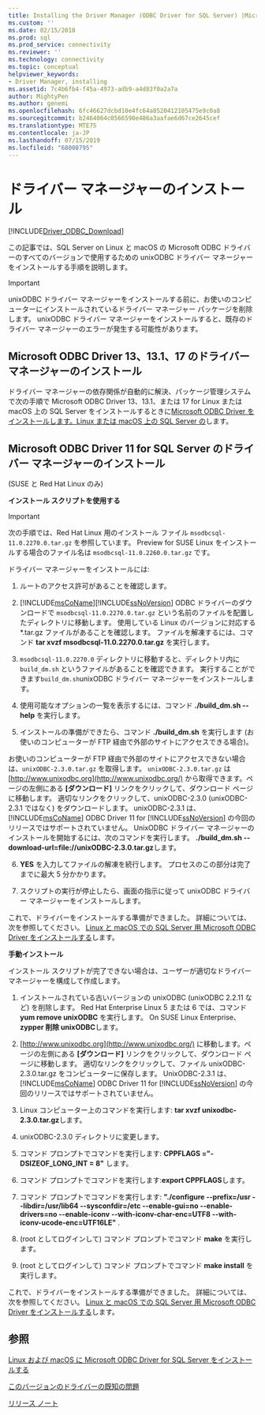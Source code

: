 ```yaml
---
title: Installing the Driver Manager (ODBC Driver for SQL Server) |Microsoft Docs
ms.custom: ''
ms.date: 02/15/2018
ms.prod: sql
ms.prod_service: connectivity
ms.reviewer: ''
ms.technology: connectivity
ms.topic: conceptual
helpviewer_keywords:
- Driver Manager, installing
ms.assetid: 7c4b6fb4-f45a-4973-adb9-a4d83f0a2a7a
author: MightyPen
ms.author: genemi
ms.openlocfilehash: 6fc46627dcbd10e4fc64a8520412105475e9c0a8
ms.sourcegitcommit: b2464064c0566590e486a3aafae6d67ce2645cef
ms.translationtype: MTE75
ms.contentlocale: ja-JP
ms.lasthandoff: 07/15/2019
ms.locfileid: "68008795"
---
```

# <a name="installing-the-driver-manager"></a>ドライバー マネージャーのインストール
[!INCLUDE[Driver_ODBC_Download](../../../includes/driver_odbc_download.md)]

この記事では、SQL Server on Linux と macOS の Microsoft ODBC ドライバーのすべてのバージョンで使用するための unixODBC ドライバー マネージャーをインストールする手順を説明します。  

> [!IMPORTANT]  
> unixODBC ドライバー マネージャーをインストールする前に、お使いのコンピューターにインストールされているドライバー マネージャー パッケージを削除します。 unixODBC ドライバー マネージャーをインストールすると、既存のドライバー マネージャーのエラーが発生する可能性があります。  

## <a name="installing-the-driver-manager-for-microsoft-odbc-driver-13-131-and-17"></a>Microsoft ODBC Driver 13、13.1、17 のドライバー マネージャーのインストール
ドライバー マネージャーの依存関係が自動的に解決、パッケージ管理システムで次の手順で Microsoft ODBC Driver 13、13.1、または 17 for Linux または macOS 上の SQL Server をインストールするときに[Microsoft ODBC Driver をインストールします。Linux または macOS 上の SQL Server の](../../../connect/odbc/linux-mac/installing-the-microsoft-odbc-driver-for-sql-server.md)します。 

## <a name="installing-the-driver-manager-for-microsoft-odbc-driver-11-for-sql-server"></a>Microsoft ODBC Driver 11 for SQL Server のドライバー マネージャーのインストール  

(SUSE と Red Hat Linux のみ)

**インストール スクリプトを使用する**  
  
> [!IMPORTANT]  
> 次の手順では、Red Hat Linux 用のインストール ファイル `msodbcsql-11.0.2270.0.tar.gz` を参照しています。 Preview for SUSE Linux をインストールする場合のファイル名は `msodbcsql-11.0.2260.0.tar.gz` です。  

ドライバー マネージャーをインストールには:  
  
1.  ルートのアクセス許可があることを確認します。  
  
2.  [!INCLUDE[msCoName](../../../includes/msconame_md.md)][!INCLUDE[ssNoVersion](../../../includes/ssnoversion-md.md)] ODBC ドライバーのダウンロードで `msodbcsql-11.0.2270.0.tar.gz` という名前のファイルを配置したディレクトリに移動します。 使用している Linux のバージョンに対応する \*.tar.gz ファイルがあることを確認します。 ファイルを解凍するには、コマンド **tar xvzf msodbcsql-11.0.2270.0.tar.gz** を実行します。  

3.  `msodbcsql-11.0.2270.0` ディレクトリに移動すると、ディレクトリ内に `build_dm.sh` というファイルがあることを確認できます。 実行することができます`build_dm.sh`unixODBC ドライバー マネージャーをインストールします。

4.  使用可能なオプションの一覧を表示するには、コマンド **./build_dm.sh --help** を実行します。  
  
5.  インストールの準備ができたら、コマンド **./build_dm.sh** を実行します (お使いのコンピューターが FTP 経由で外部のサイトにアクセスできる場合)。

お使いのコンピューターが FTP 経由で外部のサイトにアクセスできない場合は、`unixODBC-2.3.0.tar.gz` を取得します。 `unixODBC-2.3.0.tar.gz` は [http://www.unixodbc.org](http://www.unixodbc.org/) から取得できます。ページの左側にある **[ダウンロード]** リンクをクリックして、ダウンロード ページに移動します。 適切なリンクをクリックして、unixODBC-2.3.0 (unixODBC-2.3.1 ではなく) をダウンロードします。 unixODBC-2.3.1 は、[!INCLUDE[msCoName](../../../includes/msconame_md.md)] ODBC Driver 11 for [!INCLUDE[ssNoVersion](../../../includes/ssnoversion-md.md)] の今回のリリースではサポートされていません。 UnixODBC ドライバー マネージャーのインストールを開始するには、次のコマンドを実行します。 **./build_dm.sh --download-url=file://unixODBC-2.3.0.tar.gz**します。  

6.  **YES** を入力してファイルの解凍を続行します。 プロセスのこの部分は完了までに最大 5 分かかります。  

7.  スクリプトの実行が停止したら、画面の指示に従って unixODBC ドライバー マネージャーをインストールします。

これで、ドライバーをインストールする準備ができました。 詳細については、次を参照してください。 [Linux と macOS での SQL Server 用 Microsoft ODBC Driver をインストールする](../../../connect/odbc/linux-mac/installing-the-microsoft-odbc-driver-for-sql-server.md)します。  

**手動インストール**

インストール スクリプトが完了できない場合は、ユーザーが適切なドライバー マネージャーを構成して作成します。

1.  インストールされている古いバージョンの unixODBC (unixODBC 2.2.11 など) を削除します。 Red Hat Enterprise Linux 5 または 6 では、コマンド **yum remove unixODBC** を実行します。 On SUSE Linux Enterprise、 **zypper 削除 unixODBC**します。  
  
2.  [http://www.unixodbc.org](http://www.unixodbc.org/) に移動します。ページの左側にある **[ダウンロード]** リンクをクリックして、ダウンロード ページに移動します。 適切なリンクをクリックして、ファイル unixODBC-2.3.0.tar.gz をコンピューターに保存します。 UnixODBC-2.3.1 は、[!INCLUDE[msCoName](../../../includes/msconame_md.md)] ODBC Driver 11 for [!INCLUDE[ssNoVersion](../../../includes/ssnoversion-md.md)] の今回のリリースではサポートされていません。  
  
3.  Linux コンピューター上のコマンドを実行します: **tar xvzf unixodbc-2.3.0.tar.gz**します。  
  
4.  unixODBC-2.3.0 ディレクトリに変更します。  
  
5.  コマンド プロンプトでコマンドを実行します: **CPPFLAGS ="-DSIZEOF_LONG_INT = 8"** します。  
  
6.  コマンド プロンプトでコマンドを実行します:**export CPPFLAGS**します。  
  
7.  コマンド プロンプトでコマンドを実行します: **"./configure --prefix=/usr --libdir=/usr/lib64 --sysconfdir=/etc --enable-gui=no --enable-drivers=no --enable-iconv --with-iconv-char-enc=UTF8 --with-iconv-ucode-enc=UTF16LE"** .  
  
8.  (root としてログインして) コマンド プロンプトでコマンド **make** を実行します。  
  
9. (root としてログインして) コマンド プロンプトでコマンド **make install** を実行します。  

これで、ドライバーをインストールする準備ができました。 詳細については、次を参照してください。 [Linux と macOS での SQL Server 用 Microsoft ODBC Driver をインストールする](../../../connect/odbc/linux-mac/installing-the-microsoft-odbc-driver-for-sql-server.md)します。  
  
## <a name="see-also"></a>参照
[Linux および macOS に Microsoft ODBC Driver for SQL Server をインストールする](../../../connect/odbc/linux-mac/installing-the-microsoft-odbc-driver-for-sql-server.md)

[このバージョンのドライバーの既知の問題](../../../connect/odbc/linux-mac/known-issues-in-this-version-of-the-driver.md)

[リリース ノート](../../../connect/odbc/linux-mac/release-notes-odbc-sql-server-linux-mac.md)
